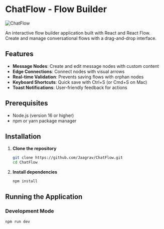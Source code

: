 # ChatFlow - Flow Builder

![ChatFlow](https://i.ibb.co/QvYCcfNG/Screenshot-2025-07-29-at-11-41-46-PM.png)

An interactive flow builder application built with React and React Flow. Create and manage conversational flows with a drag-and-drop interface.

## Features

- **Message Nodes**: Create and edit message nodes with custom content
- **Edge Connections**: Connect nodes with visual arrows
- **Real-time Validation**: Prevents saving flows with orphan nodes
- **Keyboard Shortcuts**: Quick save with Ctrl+S (or Cmd+S on Mac)
- **Toast Notifications**: User-friendly feedback for actions

## Prerequisites

- Node.js (version 16 or higher)
- npm or yarn package manager

## Installation

1. **Clone the repository**

   ```bash
   git clone https://github.com/Jaagrav/ChatFlow.git
   cd ChatFlow
   ```

2. **Install dependencies**
   ```bash
   npm install
   ```

## Running the Application

### Development Mode

```bash
npm run dev
```

